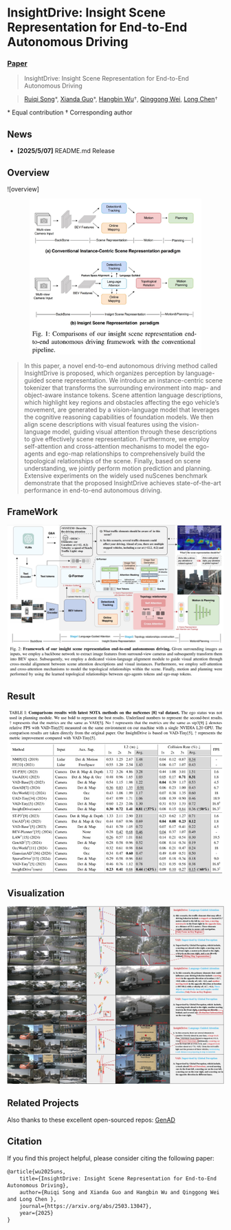 # InsightDrive: Insight Scene Representation for End-to-End Autonomous Driving
### [Paper](https://arxiv.org/abs/2503.13047)

> InsightDrive: Insight Scene Representation for End-to-End Autonomous Driving

> [Ruiqi Song](https://scholar.google.com/citations?hl=en&user=hMSOTPoAAAAJ&view_op=list_works&sortby=pubdate)\*, 
> [Xianda Guo](https://scholar.google.com/citations?user=jPvOqgYAAAAJ)\*,
> [Hangbin Wu](https://ieeexplore.ieee.org/author/37068941300)$\dagger$, 
> [Qinggong Wei](https://github.com/ruiqi-song), 
> [Long Chen](https://scholar.google.com/citations?user=jzvXnkcAAAAJ)$\dagger$

\* Equal contribution  $\dagger$ Corresponding author


## News
- **[2025/5/07]** README.md Release



## Overview
![overview]
<p align="center">
<img src=./assets/overview.jpg alt="Description" width="400"/>
</p>

> In this paper, a novel end-to-end autonomous driving method called InsightDrive is proposed, which organizes perception by language-guided scene representation. We introduce an instance-centric scene tokenizer that transforms the surrounding environment into map- and object-aware instance tokens. Scene attention language descriptions, which highlight key regions and obstacles affecting the ego vehicle’s movement, are generated by a vision-language model that leverages the cognitive reasoning capabilities of foundation models. We then align scene descriptions with visual features using the vision-language model, guiding visual attention through these descriptions to give effectively scene representation. Furthermore, we employ self-attention and cross-attention mechanisms to model the ego-agents and ego-map relationships to comprehensively build the topological relationships of the scene. Finally, based on scene understanding, we jointly perform motion prediction and planning. Extensive experiments on the widely used nuScenes benchmark demonstrate that the proposed InsightDrive achieves state-of-the-art performance in end-to-end autonomous driving.

## FrameWork
<img src=./assets/framework.jpg>

## Result
<img src=./assets/result_nus.jpg>

## Visualization

<img src=./assets/vis.png>

## Related Projects

Also thanks to these excellent open-sourced repos:
[GenAD](https://github.com/wzzheng/GenAD) 


## Citation

If you find this project helpful, please consider citing the following paper:
```
@article{wu2025uns,
    title={InsightDrive: Insight Scene Representation for End-to-End Autonomous Driving},
    author={Ruiqi Song and Xianda Guo and Hangbin Wu and Qinggong Wei and Long Chen },
    journal={https://arxiv.org/abs/2503.13047},
    year={2025}
}
```
